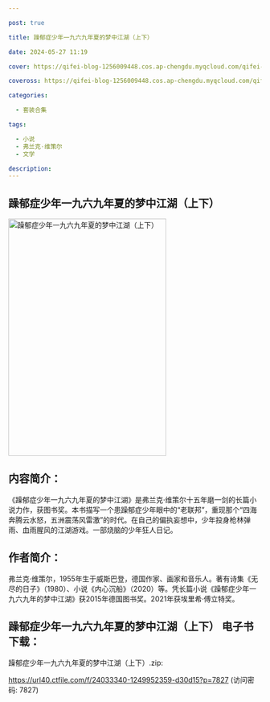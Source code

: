 ```yaml
---

post: true

title: 躁郁症少年一九六九年夏的梦中江湖（上下）

date: 2024-05-27 11:19

cover: https://qifei-blog-1256009448.cos.ap-chengdu.myqcloud.com/qifei-blog/6636eef60ea9cb1403e3a784.jpg

coveross: https://qifei-blog-1256009448.cos.ap-chengdu.myqcloud.com/qifei-blog/6636eef60ea9cb1403e3a784.jpg

categories:

  - 套装合集

tags:

  - 小说
  - 弗兰克·维策尔
  - 文学

description:
---
```


## 躁郁症少年一九六九年夏的梦中江湖（上下）
<img alt="躁郁症少年一九六九年夏的梦中江湖（上下） " class="aligncenter loading" data-was-processed="true" decoding="async" fetchpriority="high" height="471" src="https://qifei-blog-1256009448.cos.ap-chengdu.myqcloud.com/qifei-blog/6636eef60ea9cb1403e3a784.jpg " style="cursor: zoom-in;" width="314"/>

## 内容简介：

《躁郁症少年一九六九年夏的梦中江湖》是弗兰克·维策尔十五年磨一剑的长篇小说力作，获图书奖。本书描写一个患躁郁症少年眼中的“老联邦”，重现那个“四海奔腾云水怒，五洲震荡风雷激”的时代。在自己的偏执妄想中，少年投身枪林弹雨、血雨腥风的江湖游戏。一部烧脑的少年狂人日记。

## 作者简介：

弗兰克·维策尔，1955年生于威斯巴登，德国作家、画家和音乐人。著有诗集《无尽的日子》（1980）、小说《内心沉船》（2020）等。凭长篇小说《躁郁症少年一九六九年的梦中江湖》获2015年德国图书奖。2021年获埃里希·傅立特奖。

## 躁郁症少年一九六九年夏的梦中江湖（上下） 电子书下载：
躁郁症少年一九六九年夏的梦中江湖（上下）.zip: 

https://url40.ctfile.com/f/24033340-1249952359-d30d15?p=7827 (访问密码: 7827)
